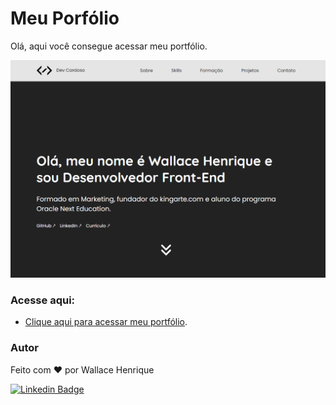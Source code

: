 # Meu Porfólio

<!--ts-->

Olá, aqui você consegue acessar meu portfólio.

<img alt="Demonstração" title="Meu portfolio" src="./assets/img/screenshot.png" />

<h3 name="demo">Acesse aqui:</h3>
<ul>
  <li><a href="https://whcardoso.github.io/portfolio/" target="_blank">Clique aqui para acessar meu portfólio</a>.</li>
</ul>

<h3 name="autor">Autor</h3>
<p>Feito com ❤️ por Wallace Henrique</p>

[![Linkedin Badge](https://img.shields.io/badge/-Wallace-blue?style=flat-square&logo=Linkedin&logoColor=white&link=https://www.linkedin.com/in/whcardoso/)](https://www.linkedin.com/in/whcardoso/) 
